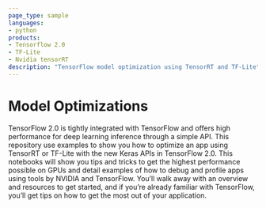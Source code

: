 ```yaml
---
page_type: sample
languages:
- python
products:
- Tensorflow 2.0
- TF-Lite
- Nvidia tensorRT
description: "TensorFlow model optimization using TensorRT and TF-Lite"
---
```


# Model Optimizations

TensorFlow 2.0 is tightly integrated with TensorFlow and offers high performance for deep learning inference through a simple API. This repository use examples to show you how to optimize an app using TensorRT or TF-Lite with the new Keras APIs in TensorFlow 2.0. This notebooks will show you tips and tricks to get the highest performance possible on GPUs and detail examples of how to debug and profile apps using tools by NVIDIA and TensorFlow. You’ll walk away with an overview and resources to get started, and if you’re already familiar with TensorFlow, you’ll get tips on how to get the most out of your application.